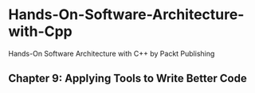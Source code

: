 # Hands-On-Software-Architecture-with-Cpp
Hands-On Software Architecture with C++ by Packt Publishing

## Chapter 9: Applying Tools to Write Better Code
